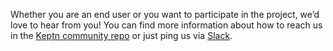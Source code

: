 Whether you are an end user or you want to participate in the project, we’d love to hear from you! You can find more information about how to reach us in the [Keptn community repo](https://github.com/keptn/community) or just ping us via [Slack](https://join.slack.com/t/keptn/shared_invite/enQtNTUxMTQ1MzgzMzUxLWMzNmM1NDc4MmE0MmQ0MDgwYzMzMDc4NjM5ODk0ZmFjNTE2YzlkMGE4NGU5MWUxODY1NTBjNjNmNmI1NWQ1NGY).